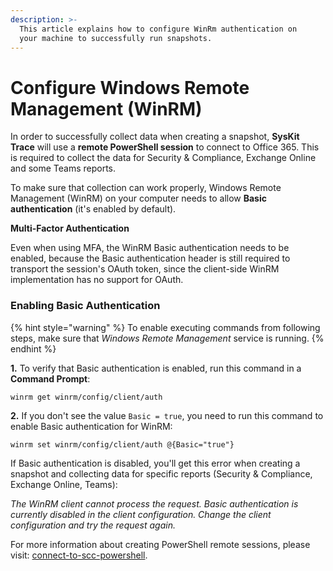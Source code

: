```yaml
---
description: >-
  This article explains how to configure WinRm authentication on
  your machine to successfully run snapshots.
---
```


# Configure Windows Remote Management (WinRM)

In order to successfully collect data when creating a snapshot, **SysKit Trace** will use a **remote PowerShell session** to connect to Office 365. This is required to collect the data for Security & Compliance, Exchange Online and some Teams reports.

To make sure that collection can work properly, Windows Remote Management (WinRM) on your computer needs to allow **Basic authentication** (it's enabled by default).

**Multi-Factor Authentication**

Even when using MFA, the WinRM Basic authentication needs to be enabled, because the Basic authentication header is still required to transport the session's OAuth token, since the client-side WinRM implementation has no support for OAuth.

### Enabling Basic Authentication

{% hint style="warning" %}
To enable executing commands from following steps, make sure that *Windows Remote Management* service is running.
{% endhint %}


**1.** To verify that Basic authentication is enabled, run this command in a **Command Prompt**:

`winrm get winrm/config/client/auth`

**2.** If you don't see the value `Basic = true`, you need to run this command to enable Basic authentication for WinRM:

`winrm set winrm/config/client/auth @{Basic="true"}`

If Basic authentication is disabled, you'll get this error when creating a snapshot and collecting data for specific reports (Security & Compliance, Exchange Online, Teams): 

*The WinRM client cannot process the request. Basic authentication is currently disabled in the client configuration. Change the client configuration and try the request again.*



For more information about creating PowerShell remote sessions, please visit: [connect-to-scc-powershell](https://docs.microsoft.com/en-us/powershell/exchange/office-365-scc/connect-to-scc-powershell/connect-to-scc-powershell?view=exchange-ps).